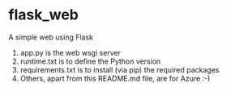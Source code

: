 # flask_web
A simple web using Flask

1. app.py is the web wsgi server 
2. runtime.txt is to define the Python version
3. requirements.txt is to install (via pip) the required packages
4. Others, apart from this README.md file, are for Azure :-)
